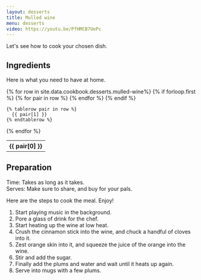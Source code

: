```yaml
---
layout: desserts
title: Mulled wine
menu: desserts
video: https://youtu.be/PfHMCB7UePc
---
```


Let's see how to cook your chosen dish.

## Ingredients

Here is what you need to have at home.

<table>
  {% for row in site.data.cookbook.desserts.mulled-wine%}
    {% if forloop.first %}
    <tr>
      {% for pair in row %}
        <th>{{ pair[0] }}</th>
      {% endfor %}
    </tr>
    {% endif %}

    {% tablerow pair in row %}
      {{ pair[1] }}
    {% endtablerow %}
  {% endfor %}
</table>

## Preparation

Time: Takes as long as it takes.  
Serves: Make sure to share, and buy for your pals.

Here are the steps to cook the meal. Enjoy!

1. Start playing music in the background.
2. Pore a glass of drink for the chef.
3. Start heating up the wine at low heat.
4. Crush the cinnamon stick into the wine, and chuck a handful of cloves into it.
5. Zest orange skin into it, and squeeze the juice of the orange into the wine.
6. Stir and add the sugar.
7. Finally add the plums and water and wait until it heats up again.
8. Serve into mugs with a few plums.